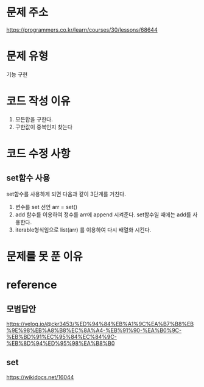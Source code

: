 # 문제 주소
https://programmers.co.kr/learn/courses/30/lessons/68644

# 문제 유형
기능 구현

# 코드 작성 이유
1. 모든합을 구한다.
2. 구한값이 중복인지 찾는다

# 코드 수정 사항
## set함수 사용
set함수를 사용하게 되면 다음과 같이 3단계를 거친다.
1. 변수를 set 선언 arr = set()
2. add 함수를 이용하여 정수를 arr에 append 시켜준다. set함수일 때에는 add를 사용한다.
3. iterable형식임으로 list(arr) 를 이용하여 다시 배열화 시킨다.

# 문제를 못 푼 이유


# reference
## 모범답안
https://velog.io/@ckr3453/%ED%94%84%EB%A1%9C%EA%B7%B8%EB%9E%98%EB%A8%B8%EC%8A%A4-%EB%91%90-%EA%B0%9C-%EB%BD%91%EC%95%84%EC%84%9C-%EB%8D%94%ED%95%98%EA%B8%B0
## set
https://wikidocs.net/16044


